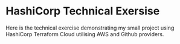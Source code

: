 # HashiCorp Technical Exersise

Here is the technical exercise demonstrating my small project using HashiCorp Terraform Cloud utilising AWS and Github providers.
